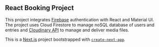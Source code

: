 ## React Booking Project

This project integrates [Firebase](https://firebase.google.com/) authentication with React and Material UI. The project uses Cloud Firestore to manage noSQL database of users and entries and [Cloudinary API](https://cloudinary.com/) to manage and deliver media files.

This is a [Next.js](https://nextjs.org/) project bootstrapped with [`create-next-app`](https://github.com/vercel/next.js/tree/canary/packages/create-next-app).
